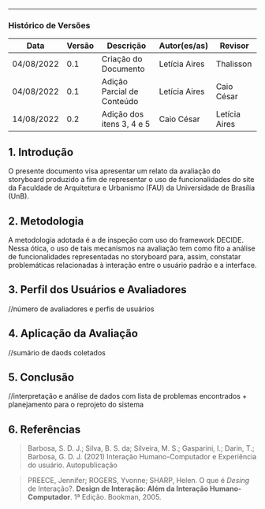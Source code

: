 ***

### Histórico de Versões

**Data** | **Versão** | **Descrição** | **Autor(es/as)** | **Revisor** |
--- | --- | --- | --- | --- |
04/08/2022 | 0.1 | Criação do Documento | Letícia Aires | Thalisson
04/08/2022 | 0.1 | Adição Parcial de Conteúdo | Letícia Aires | Caio César
14/08/2022 | 0.2 | Adição dos itens 3, 4 e 5 | Caio César | Letícia Aires

## 1. Introdução

O presente documento visa apresentar um relato da avaliação do storyboard produzido a fim de representar o uso de funcionalidades do site da Faculdade de Arquitetura e Urbanismo (FAU) da Universidade de Brasília (UnB).
## 2. Metodologia

A metodologia adotada é a de inspeção com uso do framework DECIDE. Nessa ótica, o uso de tais mecanismos na avaliação tem como fito a análise de funcionalidades representadas no storyboard para, assim, constatar problemáticas relacionadas à interação entre o usuário padrão e a interface.


## 3. Perfil dos Usuários e Avaliadores

//número de avaliadores e perfis de usuários

## 4. Aplicação da Avaliação

//sumário de daods coletados

## 5. Conclusão

//interpretação e análise de dados com lista de problemas encontrados + planejamento para o reprojeto do sistema

## 6. Referências
> Barbosa, S. D. J.; Silva, B. S. da; Silveira, M. S.; Gasparini, I.; Darin, T.; Barbosa, G. D. J. (2021) Interação Humano-Computador e Experiência do usuário. Autopublicação

> PREECE, Jennifer; ROGERS, Yvonne; SHARP, Helen. O que é _Desing_ de Interação?. **Design de Interação: Além da Interação Humano-Computador**. 1ª Edição. Bookman, 2005.
